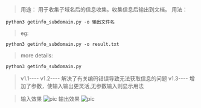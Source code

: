 >用途：
>用于收集子域名后的信息收集。收集信息后输出到文档。
>用法：
```
python3 getinfo_subdomain.py -o 输出文件名
```

>eg:
```
python3 getinfo_subdomain.py -o result.txt
```

>more details:
```
python3 getinfo_subdomain.py
```

>v1.1----
>v1.2----
	解决了有关编码错误导致无法获取信息的问题
>v1.3----
	增加了参数，使输入输出更灵活,无参数输入则显示用法

>输入效果
![pic](https://wx1.sinaimg.cn/mw690/86146a5fly1fu9v2hf61kj205r064a9y.jpg)
>输出效果
![pic](http://wx4.sinaimg.cn/mw690/86146a5fly1fu9v0tz9ftj20jg05hq3p.jpg)
